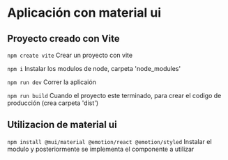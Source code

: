 # Aplicación con material ui

## Proyecto creado con Vite
`npm create vite`
Crear un proyecto con vite

`npm i`
Instalar los modulos de node, carpeta 'node_modules'

`npm run dev`
Correr la aplicaión

`npm run build`
Cuando el proyecto este terminado, para crear el codigo de producción (crea carpeta 'dist')

## Utilizacion de material ui
`npm install @mui/material @emotion/react @emotion/styled`
Instalar el modulo y posteriormente se implementa el componente a utilizar